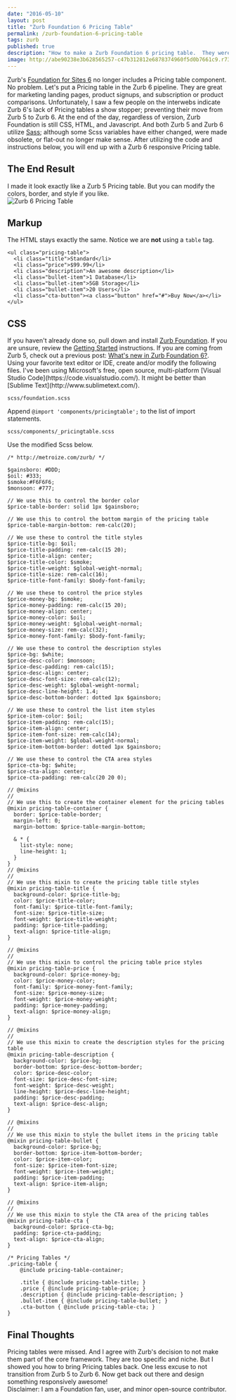```yaml
---
date: "2016-05-10"
layout: post
title: "Zurb Foundation 6 Pricing Table"
permalink: /zurb-foundation-6-pricing-table
tags: zurb
published: true
description: "How to make a Zurb Foundation 6 pricing table.  They were removed from Zurb Foundation 6."
image: http://abe90238e3b628565257-c47b312812e6878374960f5d0b7661c9.r73.cf1.rackcdn.com/zurb6-pricing-table.PNG
---
```

<div class="para">
Zurb's <a href="http://foundation.zurb.com/sites/docs/" target="_blank">Foundation for Sites 6</a> no longer includes a Pricing table component.  No problem.  Let's put a Pricing table in the Zurb 6 pipeline.  They are great for marketing landing pages, product signups, and subscription or product comparisons.  Unfortunately, I saw a few people on the interwebs indicate Zurb 6's lack of Pricing tables a show stopper; preventing their move from Zurb 5 to Zurb 6.  At the end of the day, regardless of version, Zurb Foundation is still CSS, HTML, and Javascript.  And both Zurb 5 and Zurb 6 utilize <a href="http://sass-lang.com/" target="_blank">Sass</a>; although some Scss variables have either changed, were made obsolete, or flat-out no longer make sense.  After utilizing the code and instructions below, you will end up with a Zurb 6 responsive Pricing table.
</div>

<h2>The End Result</h2>

<div class="para">
I made it look exactly like a Zurb 5 Pricing table.  But you can modify the colors, border, and style if you like.
</div>

<img src="http://abe90238e3b628565257-c47b312812e6878374960f5d0b7661c9.r73.cf1.rackcdn.com/zurb6-pricing-table.PNG" alt="Zurb 6 Pricing Table" />

<h2>Markup</h2>

<div class="para">
The HTML stays exactly the same.  Notice we are <b>not</b> using a <code>table</code> tag.
</div>

<pre><code class="language-html">&lt;ul class="pricing-table"&gt;
  &lt;li class="title"&gt;Standard&lt;/li&gt;
  &lt;li class="price"&gt;$99.99&lt;/li&gt;
  &lt;li class="description"&gt;An awesome description&lt;/li&gt;
  &lt;li class="bullet-item"&gt;1 Database&lt;/li&gt;
  &lt;li class="bullet-item"&gt;5GB Storage&lt;/li&gt;
  &lt;li class="bullet-item"&gt;20 Users&lt;/li&gt;
  &lt;li class="cta-button"&gt;&lt;a class="button" href="#"&gt;Buy Now&lt;/a&gt;&lt;/li&gt;
&lt;/ul&gt;
</code></pre>

<h2>CSS</h2>

<div class="para">
If you haven't already done so, pull down and install <a href="https://github.com/zurb/foundation-sites" target="_blank">Zurb Foundation</a>.  If you are unsure, review the <a href="https://github.com/zurb/foundation-sites#getting-started" target="_blank">Getting Started</a> instructions.  If you are coming from Zurb 5, check out a previous post: <a href="/zurb-foundation-6-whats-new" target="_blank">What's new in Zurb Foundation 6?</a>.
</div>

<div class="para">
Using your favorite text editor or IDE, create and/or modify the following files.  I've been using Microsoft's free, open source, multi-platform [Visual Studio Code](https://code.visualstudio.com/).  It might be better than [Sublime Text](http://www.sublimetext.com/).
</div>

<code>scss/foundation.scss</code>

Append <code>@import 'components/pricingtable';</code> to the list of import statements.

<code>scss/components/_pricingtable.scss</code>

<div class="para">
Use the modified Scss below.
</div>

<pre><code class="language-css">/* http://metroize.com/zurb/ */

$gainsboro: #DDD;
$oil: #333;
$smoke:#F6F6F6;
$monsoon: #777;

// We use this to control the border color
$price-table-border: solid 1px $gainsboro;

// We use this to control the bottom margin of the pricing table
$price-table-margin-bottom: rem-calc(20);

// We use these to control the title styles
$price-title-bg: $oil;
$price-title-padding: rem-calc(15 20);
$price-title-align: center;
$price-title-color: $smoke;
$price-title-weight: $global-weight-normal;
$price-title-size: rem-calc(16);
$price-title-font-family: $body-font-family;

// We use these to control the price styles
$price-money-bg: $smoke;
$price-money-padding: rem-calc(15 20);
$price-money-align: center;
$price-money-color: $oil;
$price-money-weight: $global-weight-normal;
$price-money-size: rem-calc(32);
$price-money-font-family: $body-font-family;

// We use these to control the description styles
$price-bg: $white;
$price-desc-color: $monsoon;
$price-desc-padding: rem-calc(15);
$price-desc-align: center;
$price-desc-font-size: rem-calc(12);
$price-desc-weight: $global-weight-normal;
$price-desc-line-height: 1.4;
$price-desc-bottom-border: dotted 1px $gainsboro;

// We use these to control the list item styles
$price-item-color: $oil;
$price-item-padding: rem-calc(15);
$price-item-align: center;
$price-item-font-size: rem-calc(14);
$price-item-weight: $global-weight-normal;
$price-item-bottom-border: dotted 1px $gainsboro;

// We use these to control the CTA area styles
$price-cta-bg: $white;
$price-cta-align: center;
$price-cta-padding: rem-calc(20 20 0);

// @mixins
//
// We use this to create the container element for the pricing tables
@mixin pricing-table-container {
  border: $price-table-border;
  margin-left: 0;
  margin-bottom: $price-table-margin-bottom;

  & * {
    list-style: none;
    line-height: 1;
  }
}
// @mixins
//
// We use this mixin to create the pricing table title styles
@mixin pricing-table-title {
  background-color: $price-title-bg;
  color: $price-title-color;
  font-family: $price-title-font-family;
  font-size: $price-title-size;
  font-weight: $price-title-weight;
  padding: $price-title-padding;
  text-align: $price-title-align;
}

// @mixins
//
// We use this mixin to control the pricing table price styles
@mixin pricing-table-price {
  background-color: $price-money-bg;
  color: $price-money-color;
  font-family: $price-money-font-family;
  font-size: $price-money-size;
  font-weight: $price-money-weight;
  padding: $price-money-padding;
  text-align: $price-money-align;
}

// @mixins
//
// We use this mixin to create the description styles for the pricing table
@mixin pricing-table-description {
  background-color: $price-bg;
  border-bottom: $price-desc-bottom-border;
  color: $price-desc-color;
  font-size: $price-desc-font-size;
  font-weight: $price-desc-weight;
  line-height: $price-desc-line-height;
  padding: $price-desc-padding;
  text-align: $price-desc-align;
}

// @mixins
//
// We use this mixin to style the bullet items in the pricing table
@mixin pricing-table-bullet {
  background-color: $price-bg;
  border-bottom: $price-item-bottom-border;
  color: $price-item-color;
  font-size: $price-item-font-size;
  font-weight: $price-item-weight;
  padding: $price-item-padding;
  text-align: $price-item-align;
}

// @mixins
//
// We use this mixin to style the CTA area of the pricing tables
@mixin pricing-table-cta {
  background-color: $price-cta-bg;
  padding: $price-cta-padding;
  text-align: $price-cta-align;
}

/* Pricing Tables */
.pricing-table {
    @include pricing-table-container;

    .title { @include pricing-table-title; }
    .price { @include pricing-table-price; }
    .description { @include pricing-table-description; }
    .bullet-item { @include pricing-table-bullet; }
    .cta-button { @include pricing-table-cta; }
}
</code></pre>

<h2>Final Thoughts</h2>

<div class="para">
Pricing tables were missed.  And I agree with Zurb's decision to not make them part of the core framework.  They are too specific and niche.  But I showed you how to bring Pricing tables back.  One less excuse to not transition from Zurb 5 to Zurb 6.  Now get back out there and design something responsively awesome!
</div>

<div class="para">
Disclaimer: I am a Foundation fan, user, and minor open-source contributor.
</div>
